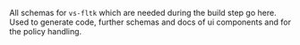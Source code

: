 All schemas for `vs-fltk` which are needed during the build step go here.  
Used to generate code, further schemas and docs of ui components and for the policy handling.